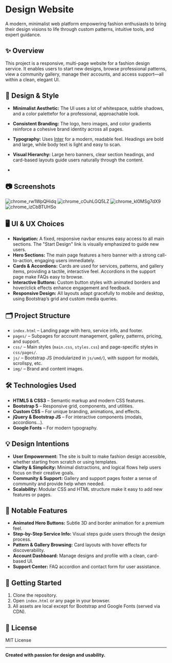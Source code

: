 # Design Website

A modern, minimalist web platform empowering fashion enthusiasts to bring their design visions to life through custom patterns, intuitive tools, and expert guidance.

## ✨ Overview

This project is a responsive, multi-page website for a fashion design service. It enables users to start new designs, browse professional patterns, view a community gallery, manage their accounts, and access support—all within a clean, elegant UI.

## 🎨 Design & Style

- **Minimalist Aesthetic:** The UI uses a lot of whitespace, subtle shadows, and a color palettefor for a professional, approachable look.
- **Consistent Branding:** The logo, hero images, and color gradients reinforce a cohesive brand identity across all pages.
- **Typography:** Uses [Inter](https://fonts.google.com/specimen/Inter) for a modern, readable feel. Headings are bold and large, while body text is light and easy to scan.
- **Visual Hierarchy:** Large hero banners, clear section headings, and card-based layouts guide users naturally through the content.

- 
## 📷 Screenshots
![chrome_rw1WpQHidq](https://github.com/user-attachments/assets/5e4fd4c5-ef8b-4e6b-8f7c-e6fb91ceb674)
![chrome_cOuhLGQ5LZ](https://github.com/user-attachments/assets/9ac354bd-1abb-460c-adbc-f2fc9573c97a)
![chrome_kl0MSg7dX9](https://github.com/user-attachments/assets/80d56fc3-3d8c-4e02-9623-c352b9b23af8)
![chrome_izCbBTUHSo](https://github.com/user-attachments/assets/56457ff8-7cd7-4a86-ac5d-b56f6d89e34b)

## 🖥️ UI & UX Choices

- **Navigation:** A fixed, responsive navbar ensures easy access to all main sections. The "Start Design" link is visually emphasized to guide new users.
- **Hero Sections:** The main page features a hero banner with a strong call-to-action, engaging users immediately.
- **Cards & Accordions:** Cards are used for services, patterns, and gallery items, providing a tactile, interactive feel. Accordions in the support page make FAQs easy to browse.
- **Interactive Buttons:** Custom button styles with animated borders and hover/click effects enhance engagement and feedback.
- **Responsive Design:** All layouts adapt gracefully to mobile and desktop, using Bootstrap’s grid and custom media queries.

## 🗂️ Project Structure

- `index.html` – Landing page with hero, service info, and footer.
- `pages/` – Subpages for account management, gallery, patterns, pricing, and support.
- `css/` – Main styles (`main.css`, `styles.css`) and page-specific styles in `css/pages/`.
- `js/` – Bootstrap JS (modularized in `js/umd/`), with support for modals, scrollspy, etc.
- `img/` – Brand and content images.

## 🛠️ Technologies Used

- **HTML5 & CSS3** – Semantic markup and modern CSS features.
- **Bootstrap 5** – Responsive grid, components, and utilities.
- **Custom CSS** – For unique branding, animations, and effects.
- **jQuery & Bootstrap JS** – For interactive components (modals, accordions...).
- **Google Fonts** – For modern typography.

## 💡 Design Intentions

- **User Empowerment:** The site is built to make fashion design accessible, whether starting from scratch or using templates.
- **Clarity & Simplicity:** Minimal distractions, and logical flows help users focus on their creative goals.
- **Community & Support:** Gallery and support pages foster a sense of community and provide help when needed.
- **Scalability:** Modular CSS and HTML structure make it easy to add new features or pages.

## 📄 Notable Features

- **Animated Hero Buttons:** Subtle 3D and border animation for a premium feel.
- **Step-by-Step Service Info:** Visual steps guide users through the design process.
- **Pattern & Gallery Browsing:** Card layouts with hover effects for discoverability.
- **Account Dashboard:** Manage designs and profile with a clean, card-based UI.
- **Support Center:** FAQ accordion and contact form for user assistance.

## 🚀 Getting Started

1. Clone the repository.
2. Open `index.html` or any page in your browser.
3. All assets are local except for Bootstrap and Google Fonts (served via CDN).




## 📜 License

MIT License 

---

**Created with passion for design and usability.**
